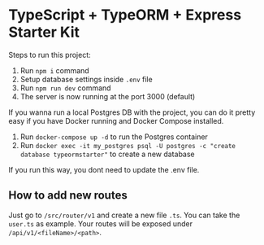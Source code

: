 # TypeScript + TypeORM + Express Starter Kit

Steps to run this project:

1. Run `npm i` command
2. Setup database settings inside `.env` file
3. Run `npm run dev` command
4. The server is now running at the port 3000 (default)

If you wanna run a local Postgres DB with the project, you can do it pretty easy if you have Docker running and Docker Compose installed.

1. Run `docker-compose up -d` to run the Postgres container
2. Run `docker exec -it my_postgres psql -U postgres -c "create database typeormstarter"` to create a new database

If you run this way, you dont need to update the .env file.

## How to add new routes

Just go to `/src/router/v1` and create a new file `.ts`. You can take the `user.ts` as example. Your routes will be exposed under `/api/v1/<fileName>/<path>`.
